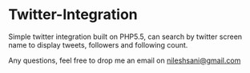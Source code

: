 Twitter-Integration
=======

Simple twitter integration built on PHP5.5, can search by twitter screen name to display tweets, followers and following count.

Any questions, feel free to drop me an email on [nileshsani@gmail.com](mailto:nileshsani@gmail.com)
